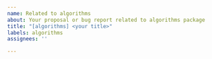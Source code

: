 ```yaml
---
name: Related to algorithms
about: Your proposal or bug report related to algorithms package
title: "[algorithms] <your title>"
labels: algorithms
assignees: ''

---
```



